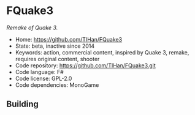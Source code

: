 # FQuake3

_Remake of Quake 3._

- Home: https://github.com/TIHan/FQuake3
- State: beta, inactive since 2014
- Keywords: action, commercial content, inspired by Quake 3, remake, requires original content, shooter
- Code repository: https://github.com/TIHan/FQuake3.git
- Code language: F#
- Code license: GPL-2.0
- Code dependencies: MonoGame

## Building
